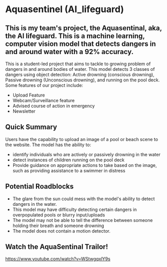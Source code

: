 # Aquasentinel (AI_lifeguard)

## This is my team's project, the Aquasentinal, aka, the AI lifeguard. This is a machine learning, computer vision model that detects dangers in and around water with a 92% accuracy.
This is a student-led project that aims to tackle to growing problem of dangers in and around bodies of water. This model detects 3 classes of dangers using object detection: Active drowning (conscious drowning), Passive drowning (Unconscious drowning), and running on the pool deck. Some features of our project include:
* Upload Feature
* Webcam/Surveillance feature
* Advised course of action in emergency
* Newsletter

## Quick Summary
Users have the capability to upload an image of a pool or beach scene to the website. 
The model has the ability to:
* identify individuals who are actively or passively drowning in the water
* detect instances of children running on the pool deck
* Provide guidance on appropriate actions to take based on the image, such as providing assistance to a swimmer in distress

## Potential Roadblocks
* The glare from the sun could mess with the model's ability to detect dangers in the water.
* This model may have difficulty detecting certain dangers in overpopulated pools or blurry input/uploads 
* The model may not be able to tell the difference between someone holding their breath and someone drowning 
* The model does not contain a motion detector.

## Watch the AquaSentinal Trailor!
https://www.youtube.com/watch?v=WStwgqxlY9s






